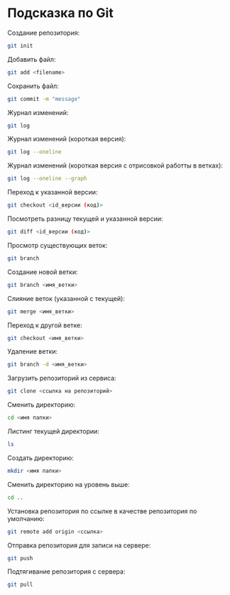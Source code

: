 # Подсказка по Git

Создание репозитория:
```sh
git init
```

Добавить файл:
```sh
git add <filename>
```

Сохранить файл:
```sh
git commit -m "message"
```

Журнал изменений:
```sh
git log
```

Журнал изменений (короткая версия):
```sh
git log --oneline
```

Журнал изменений (короткая версия с отрисовкой работты в ветках):
```sh
git log --oneline --graph
```

Переход к указанной версии:
```sh
git checkout <id_версии (код)>
```

Посмотреть разницу текущей и указанной версии:
```sh
git diff <id_версии (код)>
```

Просмотр существующих веток:
```sh
git branch
```

Создание новой ветки:
```sh
git branch <имя_ветки>
```

Слияние веток (указанной с текущей):
```sh
git merge <имя_ветки>
```

Переход к другой ветке:
```sh
git checkout <имя_ветки>
```

Удаление ветки:
```sh
git branch -d <имя_ветки>
```

Загрузить репозиторий из сервиса:
```sh
git clone <ссылка на репозиторий>
```

Сменить директорию:
```sh
cd <имя папки>
```

Листинг текущей директории:
```sh
ls
```

Создать директорию:
```sh
mkdir <имя папки>
```

Сменить директорию на уровень выше:
```sh
cd ..
```

Установка репозитория по ссылке в качестве репозитория по умолчанию:
```sh
git remote add origin <ссылка>
```

Отправка репозитория для записи на сервере:
```sh
git push
```

Подтягивание репозитория с сервера:
```sh
git pull
```